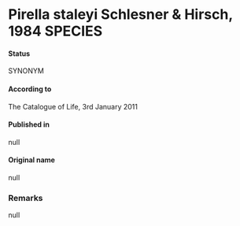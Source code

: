 # Pirella staleyi Schlesner & Hirsch, 1984 SPECIES

#### Status
SYNONYM

#### According to
The Catalogue of Life, 3rd January 2011

#### Published in
null

#### Original name
null

### Remarks
null